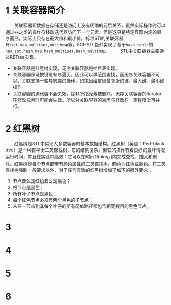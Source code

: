 # 1 关联容器简介
&emsp;&emsp;关联容器即数据在存储还是访问上没有明确的前后关系，虽然实际操作时可以通过```++```之类的操作符移动迭代器访问下一个元素，但是这只是特定容器内定的顺序而已，实际上只存在最大值和最小值。标准STl的关联容器有:```set,map,multiset,multimap```等，SGI-STL额外实现了基于```hash_table```的```has_set,hash_map,hash_multiset,hash_multimap```。
&emsp;&emsp;STL中关联容器主要通过RBTree实现。
- 关联容器是红黑树实现，无序关联容器是哈希表实现。
- 关联容器保证按键值有序遍历，因此可以做范围查找，而无序关联容器不可以。关联支持一些导航类的操作，如求出给定键最邻近的键，最大键、最小键操作。
- 关联容器的迭代器不会失效，除非所指元素被删除。无序关联容器的iterator在修改元素时可能会失效。所以对关联容器的遍历与修改在一定程度上可并行。


# 2 红黑树
&emsp;&emsp;红黑树是STL中实现大多数容器的基本数据结构。红黑树（英语：Red–black tree）是一种自平衡二叉查找树，它的结构复杂，但它的操作有着良好的最坏情况运行时间，并且在实践中高效：它可以在时间$O(nlog_n)$内完成查找、插入和删除。红黑树是每个节点都带有颜色属性的二叉查找树，颜色为红色或黑色。在二叉查找树强制一般要求以外，对于任何有效的红黑树增加了如下的额外要求：
1. 节点要么是红色要么是黑色；
2. 根节点是黑色；
3. 所有叶子节点是黑色；
4. 每个红色节点必须有两个黑色的子节点；
5. 从任一节点到其每个叶子的所有简单路径都包含相同数目的黑色节点。

# 3 
# 4
# 5
# 6